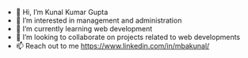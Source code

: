 - 👋 Hi, I’m Kunal Kumar Gupta
- 👀 I’m interested in management and administration
- 🌱 I’m currently learning web development
- 💞️ I’m looking to collaborate on projects related to web developments
- 📫 Reach out to me https://www.linkedin.com/in/mbakunal/

<!---
mbakunal/mbakunal is a ✨ special ✨ repository because its `README.md` (this file) appears on your GitHub profile.
You can click the Preview link to take a look at your changes.
--->
